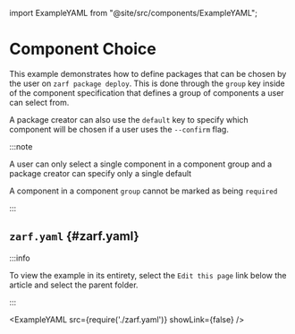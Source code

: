 import ExampleYAML from "@site/src/components/ExampleYAML";

# Component Choice

This example demonstrates how to define packages that can be chosen by the user on `zarf package deploy`.  This is done through the `group` key inside of the component specification that defines a group of components a user can select from.

A package creator can also use the `default` key to specify which component will be chosen if a user uses the `--confirm` flag.

:::note

A user can only select a single component in a component group and a package creator can specify only a single default

A component in a component `group` cannot be marked as being `required`

:::

## `zarf.yaml` {#zarf.yaml}

:::info

To view the example in its entirety, select the `Edit this page` link below the article and select the parent folder.

:::

<ExampleYAML src={require('./zarf.yaml')} showLink={false} />
